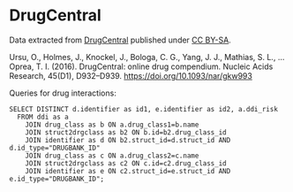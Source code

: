 # DrugCentral

Data extracted from [DrugCentral](http://drugcentral.org) published under [CC BY-SA](http://drugcentral.org/privacy).

Ursu, O., Holmes, J., Knockel, J., Bologa, C. G., Yang, J. J., Mathias, S. L., … Oprea, T. I. (2016). DrugCentral: online drug compendium. Nucleic Acids Research, 45(D1), D932–D939. https://doi.org/10.1093/nar/gkw993

Queries for drug interactions:

    SELECT DISTINCT d.identifier as id1, e.identifier as id2, a.ddi_risk
      FROM ddi as a
        JOIN drug_class as b ON a.drug_class1=b.name
        JOIN struct2drgclass as b2 ON b.id=b2.drug_class_id
        JOIN identifier as d ON b2.struct_id=d.struct_id AND d.id_type="DRUGBANK_ID"
        JOIN drug_class as c ON a.drug_class2=c.name
        JOIN struct2drgclass as c2 ON c.id=c2.drug_class_id
        JOIN identifier as e ON c2.struct_id=e.struct_id AND e.id_type="DRUGBANK_ID";
